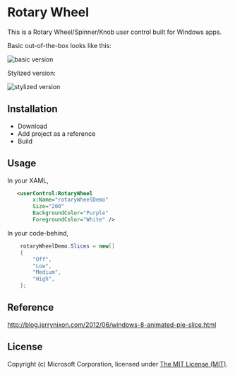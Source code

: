 # Rotary Wheel

This is a Rotary Wheel/Spinner/Knob user control built for Windows apps. 

Basic out-of-the-box looks like this:

![basic version](https://github.com/jpoon/RotaryWheel/blob/master/img/rotary_wheel_basic.png)

Stylized version:

![stylized version](https://github.com/jpoon/RotaryWheel/blob/master/img/rotary_wheel_styled.gif)


## Installation

* Download
* Add project as a reference 
* Build

## Usage

In your XAML,

```xml
   <userControl:RotaryWheel 
		x:Name="rotaryWheelDemo" 
		Size="200"
		BackgroundColor="Purple" 
		ForegroundColor="White" />
```

In your code-behind,

```c#
	rotaryWheelDemo.Slices = new[]
	{
		"Off",
		"Low",
		"Medium",
		"High",
	};
```

## Reference
http://blog.jerrynixon.com/2012/06/windows-8-animated-pie-slice.html

## License
 Copyright (c) Microsoft Corporation, licensed under [The MIT License (MIT)](https://github.com/jpoon/crunchbase/blob/master/LICENSE).